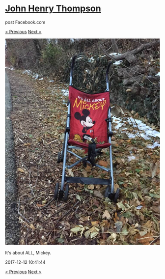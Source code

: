 # [John Henry Thompson](../README.md)
post Facebook.com

[< Previous](2017-12-13-2.md) [Next >](2017-12-10-1.md)

[![](../media/2017-12-12/Timeline-Photos-It-s-about-ALL-Mickey.jpg)](../README.md)

It's about ALL, Mickey.

2017-12-12 10:41:44

[< Previous](2017-12-13-2.md) [Next >](2017-12-10-1.md)